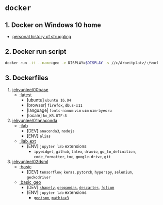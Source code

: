 # `docker` 

## 1. Docker on Windows 10 home
* [personal history of struggling](https://github.com/jehyunlee/docker/blob/master/Win10Home/text.md)

## 2. Docker run script
```bash
docker run -it --name=geo -e DISPLAY=$DISPLAY -v //c/Arbeitplatz/:/workplace -p 8888:8888 --shm-size 2g jehyunlee/02dsml:basic_geo
```

## 3. Dockerfiles
01. [jehyunlee/00base](https://github.com/jehyunlee/docker/blob/master/00_base)  
    * [:latest](https://github.com/jehyunlee/docker/blob/master/00_base/Dockerfile)
      * [ubuntu] `ubuntu 16.04`
      * [browser] `firefox`, `dbus-x11` 
      * [language] `fonts-nanum` `vim` `uim` `uim-byeoru`
      * [locale] `ko_KR.UTF-8`
02. [jehyunlee/01anaconda](https://github.com/jehyunlee/docker/blob/master/01_anaconda)  
    * [:jlab](https://github.com/jehyunlee/docker/blob/master/01_anaconda/jlab/Dockerfile)
      * [DEV] `anaconda3`, `nodejs`
      * [ENV] `alias`
    * [:jlab_ext](https://github.com/jehyunlee/docker/blob/master/01_anaconda/jlab_ext/Dockerfile)
      * [ENV] `jupyter lab` extensions
        - `ipywidget`, `github`, `latex`, `drawio`, `go_to_definition`, `code_formatter`, `toc`, `google-drive`, `git`
03. [jehyunlee/02dsml](https://github.com/jehyunlee/docker/blob/master/02_dsml)  
    * [:basic](https://github.com/jehyunlee/docker/blob/master/02_dsml/basic/Dockerfile)
      * [DEV] `tensorflow`, `keras`, `pytorch`, `hyperspy`, `selenium`, `geckodriver`
    * [:basic_geo](https://github.com/jehyunlee/docker/blob/master/02_dsml/basic_geo/Dockerfile)
      * [DEV] [`shapely`](https://shapely.readthedocs.io/en/stable/manual.html), [`geopandas`](https://datascienceschool.net/view-notebook/ef921dc25e01437b9b5c532ba3b89b02/), [`descartes`](https://pypi.org/project/descartes/), [`folium`](https://github.com/python-visualization/folium)
      * [ENV] `jupyter lab` extensions
        - [`geojson`](https://www.npmjs.com/package/@jupyterlab/geojson-extension), [`mathjax3`](https://math.meta.stackexchange.com/questions/5020/mathjax-basic-tutorial-and-quick-reference)
        
